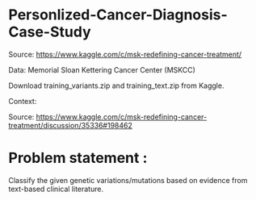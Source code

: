 # Personlized-Cancer-Diagnosis-Case-Study

Source: https://www.kaggle.com/c/msk-redefining-cancer-treatment/ 

Data: Memorial Sloan Kettering Cancer Center (MSKCC)

Download training_variants.zip and training_text.zip from Kaggle.

Context:

Source: https://www.kaggle.com/c/msk-redefining-cancer-treatment/discussion/35336#198462

# Problem statement : 

Classify the given genetic variations/mutations based on evidence from text-based clinical literature. 
